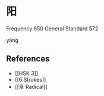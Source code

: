 # 阳
Frequency 650
General Standard 572

yáng


## References
- [[HSK 3]]
- [[6 Strokes]]
- [[阜 Radical]]